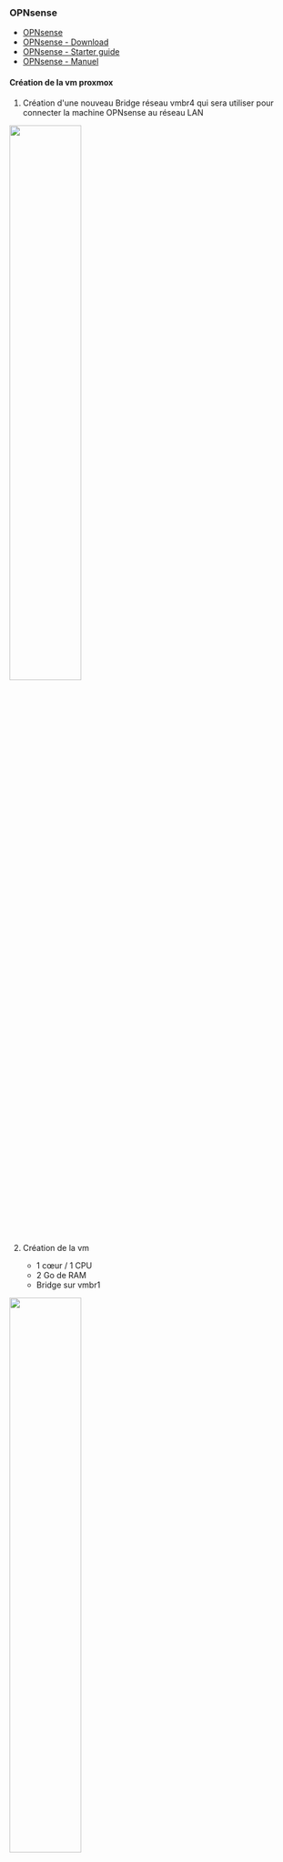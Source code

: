 ### OPNsense

- [OPNsense](https://opnsense.org/)
- [OPNsense - Download](https://opnsense.org/download/)
- [OPNsense - Starter guide](https://opnsense.org/users/get-started/)
- [OPNsense - Manuel](https://docs.opnsense.org/manual/hardware.html)

#### Création de la vm proxmox

1. Création d'une nouveau Bridge réseau vmbr4 qui sera utiliser pour connecter la machine OPNsense au réseau LAN

<img src="./images/vmbr-01-1.png" width=50%>

2. Création de la vm
	
	* 1 cœur / 1 CPU
	* 2 Go de RAM
	* Bridge sur vmbr1

<img src="./images/vmbr-01-2.png" width=50%>

3. Ajout d'une carte réseau, la vmbr4

<img src="./images/vmbr-01-3.png" width=50%>

#### Installation

<img src="./images/install-00-0.png" width=50%>

<img src="./images/install-00-1.png" width=50%>

Pour la première connexion et l'installation

	* Login : installer
	* mot de passe : opnsense

> [!WARNING]
> le clavier est en QWERTY pour le moment

<img src="./images/install-00-2.png" width=50%>

Choix du type d'action à effectuer. 
Sélection de l'installation en utilisant UFS

<img src="./images/install-00-3.png" width=50%>

<img src="./images/install-00-4.png" width=50%>

Sélection et préparation du disque.

<img src="./images/install-00-5.png" width=50%>

<img src="./images/install-00-6.png" width=50%>

<img src="./images/install-00-7.png" width=50%>

<img src="./images/install-00-8.png" width=50%>

Définition du mot de passe root

<img src="./images/install-00-9.png" width=50%>

<img src="./images/install-00-10.png" width=50%>

Reboot pour finaliser l'installation.

<img src="./images/install-00-11.png" width=50%>

#### Configuration du réseau

OPNsense est maintenant installé mais pas encore connecté.

1. Assignation des interfaces réseau

<img src="./images/install-01-1.png" width=50%>

On récupère les adresses MAC pour assigner les cartes sur le LAN et le WAN

<img src="./images/install-01-2.2.png" width=50%>

<img src="./images/install-01-2.png" width=50%>

	vmbr1 -> WAN -> em0
	vmbr4 -> LAN -> em1

<img src="./images/install-01-3.png" width=50%>

2. Configuration des interfaces

<img src="./images/install-02-1.png" width=50%>
	* WAN
		- Static
		- 192.168.42.111/24
		- passerelle : 192.168.42.1 (vmbr1)
		
<img src="./images/install-02-2.png" width=50%>

	* LAN
		- static
		- 10.0.0.1/16
		- pas de passerelle
		- activation du DHCP
		- plage de DHCP : 10.0.0.100 - 10.0.0.150

<img src="./images/install-02-3.png" width=50%>

<img src="./images/install-02-4.png" width=50%>

<img src="./images/install-03-1.png" width=50%>

OPNsense est maintenant installer, on peut s'y connecter via le navigateur d'une machine sur le réseau.

<img src="./images/OPNsense-webUI.png" width=50%>







